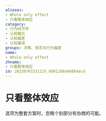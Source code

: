 ```yaml
---
aliases:
- Whole only effect
- 只看整体效应
category:
- 行为经济学
- 认知偏见
- 认知偏差
- 认知偏误
groups: 决策、信念与行为偏差
name:
- Whole only effect
zhname:
- 只看整体效应
id: 20220703231115_8d91298a660b4acd
---
```


# 只看整体效应

选项为整套方案时，忽略个别部分有协商的可能。
